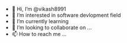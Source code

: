 - 👋 Hi, I’m @vikash8991
- 👀 I’m interested in software devlopment field
- 🌱 I’m currently learning 
- 💞️ I’m looking to collaborate on ...
- 📫 How to reach me ...

<!---
vikash8991/vikash8991 is a ✨ special ✨ repository because its `README.md` (this file) appears on your GitHub profile.
You can click the Preview link to take a look at your changes.
--->
